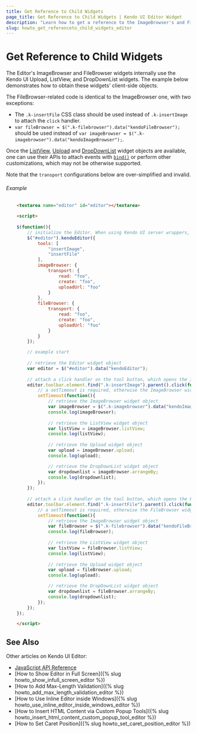 ```yaml
---
title: Get Reference to Child Widgets
page_title: Get Reference to Child Widgets | Kendo UI Editor Widget
description: "Learn how to get a reference to the ImageBrowser's and FileBrowser's child widgets in the Kendo UI Editor widget."
slug: howto_get_referenceto_child_widgets_editor
---
```


# Get Reference to Child Widgets

The Editor's ImageBrowser and FileBrowser widgets internally use the Kendo UI Upload, ListView, and DropDownList widgets. The example below demonstrates how to obtain these widgets' client-side objects. 

The FileBrowser-related code is identical to the ImageBrowser one, with two exceptions:

* The `.k-insertFile` CSS class should be used instead of `.k-insertImage` to attach the `click` handler.
* `var fileBrowser = $(".k-filebrowser").data("kendoFileBrowser");` should be used instead of `var imageBrowser = $(".k-imagebrowser").data("kendoImageBrowser");`.

Once the [ListView](/api/javascript/ui/listview), [Upload](/api/javascript/ui/upload) and [DropDownList](/api/javascript/ui/dropdownlist) widget objects are available, one can use their APIs to attach events with [`bind()`](/intro/events-and-methods#bind-to-events-after-widget-initialization) or perform other customizations, which may not be otherwise supported.

Note that the `transport` configurations below are over-simplified and invalid.

###### Example

```html
    <textarea name="editor" id="editor"></textarea>

    <script>
    
    $(function(){
        // initialize the Editor. When using Kendo UI server wrappers, the following statement will be auto-generated
        $("#editor").kendoEditor({
            tools: [
                "insertImage",
                "insertFile"
            ],
            imageBrowser: {
                transport: {
                    read: "foo",
                    create: "foo",
                    uploadUrl: "foo"
                }
            },
            fileBrowser: {
                transport: {
                    read: "foo",
                    create: "foo",
                    uploadUrl: "foo"
                }
            }
        });

        // example start
        
        // retrieve the Editor widget object
        var editor = $("#editor").data("kendoEditor");
        
        // attach a click handler on the tool button, which opens the ImageBrowser dialog
        editor.toolbar.element.find(".k-insertImage").parent().click(function(){
            // a setTimeout is required, otherwise the ImageBrowser widget will still not be initialized
            setTimeout(function(){
                // retrieve the ImageBrowser widget object
                var imageBrowser = $(".k-imagebrowser").data("kendoImageBrowser");
                console.log(imageBrowser);
                
                // retrieve the ListView widget object
                var listView = imageBrowser.listView;
                console.log(listView);
                
                // retrieve the Upload widget object
                var upload = imageBrowser.upload;
                console.log(upload);

                // retrieve the DropDownList widget object
                var dropdownlist = imageBrowser.arrangeBy;
                console.log(dropdownlist);
            });
        });
        
        // attach a click handler on the tool button, which opens the FileBrowser dialog
        editor.toolbar.element.find(".k-insertFile").parent().click(function(){
            // a setTimeout is required, otherwise the FileBrowser widget will still not be initialized
            setTimeout(function(){
                // retrieve the ImageBrowser widget object
                var fileBrowser = $(".k-filebrowser").data("kendoFileBrowser");
                console.log(fileBrowser);
                
                // retrieve the ListView widget object
                var listView = fileBrowser.listView;
                console.log(listView);
                
                // retrieve the Upload widget object
                var upload = fileBrowser.upload;
                console.log(upload);

                // retrieve the DropDownList widget object
                var dropdownlist = fileBrowser.arrangeBy;
                console.log(dropdownlist);
            });
        });
    });

    </script>
```

## See Also

Other articles on Kendo UI Editor:

* [JavaScript API Reference](/api/javascript/ui/editor)
* [How to Show Editor in Full Screen]({% slug howto_show_infull_screen_editor %})
* [How to Add Max-Length Validation]({% slug howto_add_max_length_validation_editor %})
* [How to Use Inline Editor inside Windows]({% slug howto_use_inline_editor_inside_windows_editor %})
* [How to Insert HTML Content via Custom Popup Tools]({% slug howto_insert_html_content_custom_popup_tool_editor %})
* [How to Set Caret Position]({% slug howto_set_caret_position_editor %})